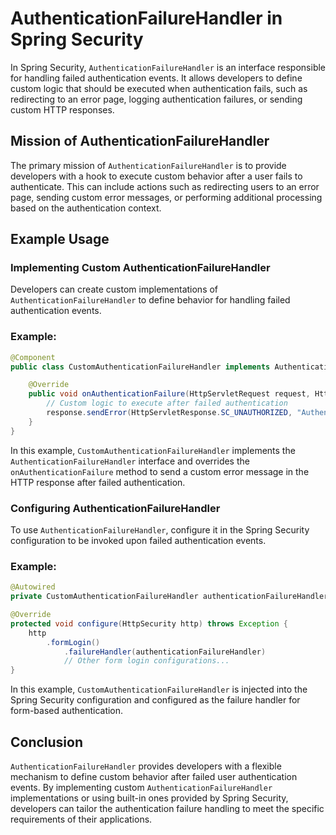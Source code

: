 # AuthenticationFailureHandler in Spring Security

In Spring Security, `AuthenticationFailureHandler` is an interface responsible for handling failed authentication events. It allows developers to define custom logic that should be executed when authentication fails, such as redirecting to an error page, logging authentication failures, or sending custom HTTP responses.

## Mission of AuthenticationFailureHandler

The primary mission of `AuthenticationFailureHandler` is to provide developers with a hook to execute custom behavior after a user fails to authenticate. This can include actions such as redirecting users to an error page, sending custom error messages, or performing additional processing based on the authentication context.

## Example Usage

### Implementing Custom AuthenticationFailureHandler

Developers can create custom implementations of `AuthenticationFailureHandler` to define behavior for handling failed authentication events.

### Example:

```java
@Component
public class CustomAuthenticationFailureHandler implements AuthenticationFailureHandler {

    @Override
    public void onAuthenticationFailure(HttpServletRequest request, HttpServletResponse response, AuthenticationException exception) throws IOException, ServletException {
        // Custom logic to execute after failed authentication
        response.sendError(HttpServletResponse.SC_UNAUTHORIZED, "Authentication failed: " + exception.getMessage());
    }
}
```

In this example, `CustomAuthenticationFailureHandler` implements the `AuthenticationFailureHandler` interface and overrides the `onAuthenticationFailure` method to send a custom error message in the HTTP response after failed authentication.

### Configuring AuthenticationFailureHandler

To use `AuthenticationFailureHandler`, configure it in the Spring Security configuration to be invoked upon failed authentication events.

### Example:

```java
@Autowired
private CustomAuthenticationFailureHandler authenticationFailureHandler;

@Override
protected void configure(HttpSecurity http) throws Exception {
    http
        .formLogin()
            .failureHandler(authenticationFailureHandler)
            // Other form login configurations...
}
```

In this example, `CustomAuthenticationFailureHandler` is injected into the Spring Security configuration and configured as the failure handler for form-based authentication.

## Conclusion

`AuthenticationFailureHandler` provides developers with a flexible mechanism to define custom behavior after failed user authentication events. By implementing custom `AuthenticationFailureHandler` implementations or using built-in ones provided by Spring Security, developers can tailor the authentication failure handling to meet the specific requirements of their applications.
